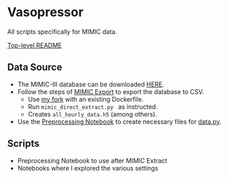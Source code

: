 
# Vasopressor

All scripts specifically for MIMIC data.

[Top-level README](../README.md)

## Data Source

* The MIMIC-III database can be downloaded [HERE](https://physionet.org/content/mimiciii/1.4/).
* Follow the steps of [MIMIC Export](https://github.com/MLforHealth/MIMIC_Extract) to export the database to CSV.
    * Use [my fork](https://github.com/KevinArmbruster/MIMIC_Extract) with an existing Dockerfile. 
    * Run ```mimic_direct_extract.py ``` as instructed.
    * Creates `all_hourly_data.h5` (among others).
* Use the [Preprocessing Notebook](/optimal-summaries-public/vasopressor/preprocess_MIMIC_data.ipynb) to create necessary files for [data.py](/optimal-summaries-public/models/data.py).

## Scripts

* Preprocessing Notebook to use after MIMIC Extract
* Notebooks where I explored the various settings
